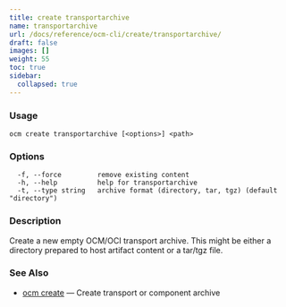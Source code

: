 ```yaml
---
title: create transportarchive
name: transportarchive
url: /docs/reference/ocm-cli/create/transportarchive/
draft: false
images: []
weight: 55
toc: true
sidebar:
  collapsed: true
---
```

### Usage

```
ocm create transportarchive [<options>] <path>
```

### Options

```
  -f, --force         remove existing content
  -h, --help          help for transportarchive
  -t, --type string   archive format (directory, tar, tgz) (default "directory")
```

### Description


Create a new empty OCM/OCI transport archive. This might be either a directory prepared
to host artifact content or a tar/tgz file.


### See Also

* [ocm create](/docs/reference/ocm-cli/create/)	 &mdash; Create transport or component archive

